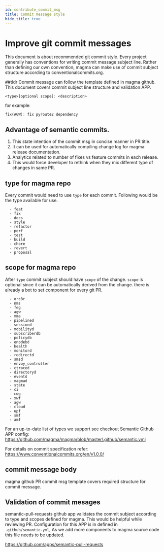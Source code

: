 ```yaml
---
id: contribute_commit_msg
title: Commit message style
hide_title: true
---
```


# Improve git commit messages
This document is about recommended git commit style.  Every project generally
has conventions for writing commit message subject line.  Rather than defining
our own convention, magma can make use of commit subject structure
according to conventionalcommits.org.

##tldr
Commit message can follow the template defined in magma github.
This document covers commit subject line structure and
validation APP.
```
<type>[optional scope]: <description>
```
for example:
```
fix(AGW): fix pyroute2 dependency
```

## Advantage of semantic commits.
1. This state intention of the commit msg in concise manner in PR title.
2. It can be used for automatically compiling change log for magma release
   documentation.
3. Analytics related to number of fixes vs feature commits in each release.
4. This would force developer to rethink when they mix different type of
   changes in same PR.

## type for magma repo
Every commit would need to use `type` for each commit. Following would be the
type available for use.
```
  - feat
  - fix
  - docs
  - style
  - refactor
  - perf
  - test
  - build
  - chore
  - revert
  - proposal
```

## scope for magma repo
After `type` commit subject should have `scope` of the change. `scope` is
optional  since it  can be automatically derived from the change. there is
already a bot to set component for every git PR.

```
  - orc8r
  - nms
  - feg
  - agw
  - mme
  - pipelined
  - sessiond
  - mobilityd
  - subscriberdb
  - policydb
  - enodebd
  - health
  - monitord
  - redirectd
  - smsd
  - envoy_controller
  - ctraced
  - directoryd
  - eventd
  - magmad
  - state
  - ci
  - cwg
  - xwf
  - agw
  - cloud
  - upf
  - smf
  - amf
```

For an up-to-date list of types we support see checkout Semantic Github APP config:
https://github.com/magma/magma/blob/master/.github/semantic.yml

For details on commit specification refer: https://www.conventionalcommits.org/en/v1.0.0/

## commit message body
magma github PR commit msg template covers required structure for commit message.

## Validation of commit mesages
semantic-pull-requests github app validates the commit subject according to
type and scopes defined for magma. This would be helpful while reviewing PR.
Configuration for this APP is in defined in `.github/semantic.yml`, As we add
more components to magma source code this file needs to be updated.

https://github.com/apps/semantic-pull-requests
